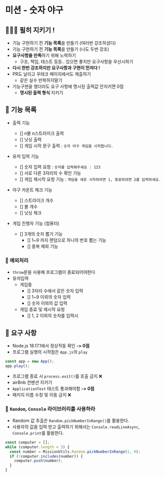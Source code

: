 # 미션 - 숫자 야구

## 🚨🚨🚨 필히 지키기 !

- 기능 구현하기 전 **기능 목록**을 만들기 (여러번 강조하셨다)
- 기능 구현하기 전 **기능 목록**을 만들기 (나도 두번 강조)
- **요구사항을 만족**하기 위해 노력하기
  - 구조, 책임, 테스트 등등.. 있으면 좋지만 요구사항을 우선시하기
- **다시 한번 강조하지만 요구사항과 구현이 먼저다 !**
- PR도 날리고 우테코 페이지에서도 제출하기
  - 같은 실수 반복하지말기
- 기능구현을 했더라도 요구 사항에 명시된 출력값 안지키면 0점
  - **명시된 출력 형식** 지키기

## 🚀 기능 목록

- 출력 기능

  - [] n볼 n스트라이크 출력
  - [] 낫싱 출력
  - [] 게임 시작 문구 출력 : `숫자 야구 게임을 시작합니다.`

- 유저 입력 기능

  - [] 숫자 입력 요청 : `숫자를 입력해주세요 : 123`
  - [] 서로 다른 3자리의 수 확인 기능
  - [] 게임 재시작 요청 기능 : `게임을 새로 시작하려면 1, 종료하려면 2를 입력하세요.`

- 야구 카운트 체크 기능

  - [] 스트라이크 개수
  - [] 볼 개수
  - [] 낫싱 체크

- 게임 진행자 기능 (컴퓨터)

  - [] 3개의 숫자 뽑기 기능
    - [] 1~9 까지 랜덤으로 하나의 번호 뽑는 기능
    - [] 중복 제외 기능

### 🚧 예외처리

- `throw`문을 사용해 프로그램이 종료되어야한다
- 유저입력
  - 게임중
    - [] 3자리 수에서 같은 숫자 입력
    - [] 1~9 이외의 숫자 입력
    - [] 숫자 이외의 값 입력
  - 게임 종료 및 재시작 요청
    - [] 1, 2 이외의 숫자를 입력시

## 🎯 요구 사항

- Node.js 18.17.1에서 정상작동 확인 **-> 0점**
- 프로그램 실행의 시작점은 `App.js`의 `play`

```javascript
const app = new App();
app.play();
```

- 프로그램 종료 시 `process.exit()`를 호출 금지 ❌
- airBnb 컨벤션 지키기
- `ApplicationTest` 테스트 통과해야함 **-> 0점**
- 패키지 이름 수정 및 이동 금지 ❌

### 📌 `Random`, `Console` 라이브러리를 사용하라

- Random 값 추출은 `Random.pickNumberInRange()`를 활용한다.
- 사용자의 값을 입력 받고 출력하기 위해서는 `Console.readLineAsync`, `Console.print`를 활용한다.

```javascript
const computer = [];
while (computer.length < 3) {
  const number = MissionUtils.Random.pickNumberInRange(1, 9);
  if (!computer.includes(number)) {
    computer.push(number);
  }
}
```

